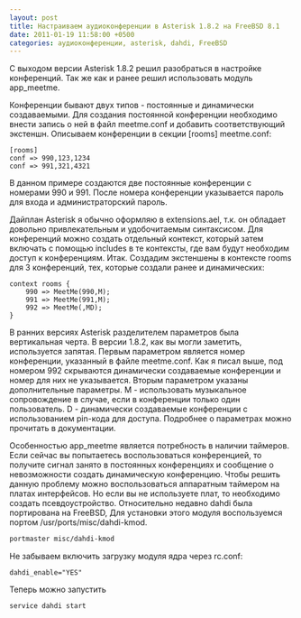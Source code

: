 ```yaml
---
layout: post
title: Настраиваем аудиоконференции в Asterisk 1.8.2 на FreeBSD 8.1
date: 2011-01-19 11:58:00 +0500
categories: аудиоконференции, asterisk, dahdi, FreeBSD
---
```

С выходом версии Asterisk 1.8.2 решил разобраться в настройке конференций. Так же как и ранее решил использовать модуль app_meetme.

Конференции бывают двух типов - постоянные и динамически создаваемыми. Для создания постоянной конференции необходимо внести запись о ней в файл meetme.conf и добавить соответствующий экстеншн. Описываем конференции в секции [rooms] meetme.conf:
```
[rooms]
conf => 990,123,1234
conf => 991,321,4321
```
В данном примере создаются две постоянные конференции с номерами 990 и 991. После номера конференции указывается пароль для входа и администраторский пароль.

Дайплан Asterisk я обычно оформляю в extensions.ael, т.к. он обладает довольно привлекательным и удобочитаемым синтаксисом. Для конференций можно создать отдельный контекст, который затем включать с помощью includes в те контексты, где вам будут необходим доступ к конференциям. Итак. Создадим экстеншены в контексте rooms для 3 конференций, тех, которые создали ранее и динамических:
```ael
context rooms {
    990 => MeetMe(990,M);
    991 => MeetMe(991,M);
    992 => MeetMe(,MD);
}
```
В ранних версиях Asterisk разделителем параметров была вертикальная черта. В версии 1.8.2, как вы могли заметить, используется запятая. Первым параметром является номер конференции, указанный в файле meetme.conf. Как я писал выше, под номером 992 скрываются динамически создаваемые конференции и номер для них не указывается. Вторым параметром указаны дополнительные параметры. M - использовать музыкальное сопровождение в случае, если в конференции только один пользователь. D - динамически создаваемые конференции с использованием pin-кода для доступа. Подробнее о параметрах можно прочитать в документации.

Особенностью app_meetme является потребность в наличии таймеров. Если сейчас вы попытаетесь воспользоваться конференцией, то получите сигнал занято в постоянных конференциях и сообщение о невозможности создать динамическую конференцию. Чтобы решить данную проблему можно воспользоваться аппаратным таймером на платах интерфейсов. Но если вы не используете плат, то необходимо создать псевдоустройство. Относительно недавно dahdi была портирована на FreeBSD, Для установки этого модуля воспользуемся портом /usr/ports/misc/dahdi-kmod.
```bash
portmaster misc/dahdi-kmod
```
Не забываем включить загрузку модуля ядра через rc.conf:
```
dahdi_enable="YES"
```
Теперь можно запустить
```bash
service dahdi start
```
